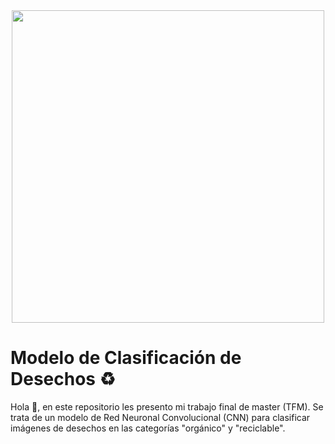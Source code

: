 <div id="header" align="center">
  <img src="https://drive.usercontent.google.com/download?id=15mRFqDO9-oSql1uuTNO56G_l2GMotpy4" width="500"/>
</div>

# Modelo de Clasificación de Desechos ♻

Hola 👋, en este repositorio les presento mi trabajo final de master (TFM). Se trata de un modelo de Red Neuronal Convolucional (CNN) para clasificar imágenes de desechos en las categorías "orgánico" y "reciclable".
